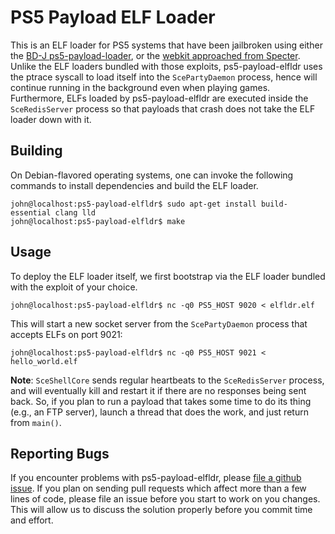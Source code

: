 # PS5 Payload ELF Loader
This is an ELF loader for PS5 systems that have been jailbroken using either the
[BD-J ps5-payload-loader][bdj], or the [webkit approached from Specter][webkit].
Unlike the ELF loaders bundled with those exploits, ps5-payload-elfldr uses the
ptrace syscall to load itself into the `ScePartyDaemon` process, hence will
continue running in the background even when playing games. Furthermore, ELFs
loaded by ps5-payload-elfldr are executed inside the `SceRedisServer` process so
that payloads that crash does not take the ELF loader down with it.

## Building
On Debian-flavored operating systems, one can invoke the following commands to
install dependencies and build the ELF loader.
```console
john@localhost:ps5-payload-elfldr$ sudo apt-get install build-essential clang lld
john@localhost:ps5-payload-elfldr$ make
```

## Usage
To deploy the ELF loader itself, we first bootstrap via the ELF loader bundled
with the exploit of your choice.
```console
john@localhost:ps5-payload-elfldr$ nc -q0 PS5_HOST 9020 < elfldr.elf
```

This will start a new socket server from the `ScePartyDaemon` process that accepts
ELFs on port 9021:
```console
john@localhost:ps5-payload-elfldr$ nc -q0 PS5_HOST 9021 < hello_world.elf
```

**Note**: `SceShellCore` sends regular heartbeats to the `SceRedisServer` process, 
and will eventually kill and restart it if there are no responses being sent back.
So, if you plan to run a payload that takes some time to do its thing (e.g., an
FTP server), launch a thread that does the work, and just return from `main()`.

## Reporting Bugs
If you encounter problems with ps5-payload-elfldr, please [file a github issue][issues].
If you plan on sending pull requests which affect more than a few lines of code,
please file an issue before you start to work on you changes. This will allow us
to discuss the solution properly before you commit time and effort.

[bdj]: https://github.com/john-tornblom/bdj-sdk/tree/master/samples/ps5-payload-loader
[webkit]: https://github.com/Cryptogenic/PS5-IPV6-Kernel-Exploit
[issues]: https://github.com/john-tornblom/ps5-payload-elfldr/issues/new

